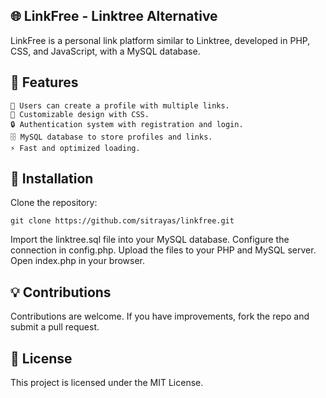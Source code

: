 ## 🌐 LinkFree - Linktree Alternative

LinkFree is a personal link platform similar to Linktree, developed in PHP, CSS, and JavaScript, with a MySQL database.
## 🚀 Features

    🔗 Users can create a profile with multiple links.
    🎨 Customizable design with CSS.
    🔒 Authentication system with registration and login.
    🗄️ MySQL database to store profiles and links.
    ⚡ Fast and optimized loading.



## 🔧 Installation

Clone the repository:

    git clone https://github.com/sitrayas/linkfree.git

Import the linktree.sql file into your MySQL database.
Configure the connection in config.php.
Upload the files to your PHP and MySQL server.
Open index.php in your browser.

 
## 💡 Contributions

Contributions are welcome. If you have improvements, fork the repo and submit a pull request.
## 📜 License

This project is licensed under the MIT License.
